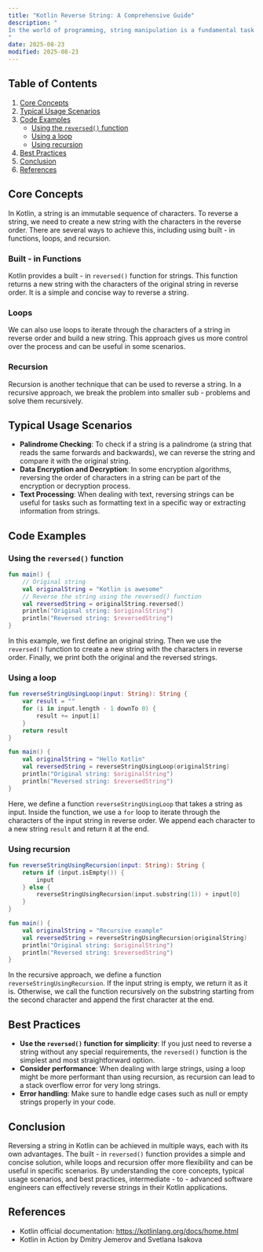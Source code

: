 ```yaml
---
title: "Kotlin Reverse String: A Comprehensive Guide"
description: "
In the world of programming, string manipulation is a fundamental task that developers encounter regularly. One common operation is reversing a string, which involves changing the order of characters in a string so that the last character becomes the first, the second last becomes the second, and so on. Kotlin, a modern programming language developed by JetBrains, offers several ways to reverse a string efficiently. This blog post will explore the core concepts, typical usage scenarios, and best practices for reversing strings in Kotlin.
"
date: 2025-08-23
modified: 2025-08-23
---
```


## Table of Contents
1. [Core Concepts](#core-concepts)
2. [Typical Usage Scenarios](#typical-usage-scenarios)
3. [Code Examples](#code-examples)
    - [Using the `reversed()` function](#using-the-reversed-function)
    - [Using a loop](#using-a-loop)
    - [Using recursion](#using-recursion)
4. [Best Practices](#best-practices)
5. [Conclusion](#conclusion)
6. [References](#references)

## Core Concepts
In Kotlin, a string is an immutable sequence of characters. To reverse a string, we need to create a new string with the characters in the reverse order. There are several ways to achieve this, including using built - in functions, loops, and recursion.

### Built - in Functions
Kotlin provides a built - in `reversed()` function for strings. This function returns a new string with the characters of the original string in reverse order. It is a simple and concise way to reverse a string.

### Loops
We can also use loops to iterate through the characters of a string in reverse order and build a new string. This approach gives us more control over the process and can be useful in some scenarios.

### Recursion
Recursion is another technique that can be used to reverse a string. In a recursive approach, we break the problem into smaller sub - problems and solve them recursively.

## Typical Usage Scenarios
- **Palindrome Checking**: To check if a string is a palindrome (a string that reads the same forwards and backwards), we can reverse the string and compare it with the original string.
- **Data Encryption and Decryption**: In some encryption algorithms, reversing the order of characters in a string can be part of the encryption or decryption process.
- **Text Processing**: When dealing with text, reversing strings can be useful for tasks such as formatting text in a specific way or extracting information from strings.

## Code Examples

### Using the `reversed()` function
```kotlin
fun main() {
    // Original string
    val originalString = "Kotlin is awesome"
    // Reverse the string using the reversed() function
    val reversedString = originalString.reversed()
    println("Original string: $originalString")
    println("Reversed string: $reversedString")
}
```
In this example, we first define an original string. Then we use the `reversed()` function to create a new string with the characters in reverse order. Finally, we print both the original and the reversed strings.

### Using a loop
```kotlin
fun reverseStringUsingLoop(input: String): String {
    var result = ""
    for (i in input.length - 1 downTo 0) {
        result += input[i]
    }
    return result
}

fun main() {
    val originalString = "Hello Kotlin"
    val reversedString = reverseStringUsingLoop(originalString)
    println("Original string: $originalString")
    println("Reversed string: $reversedString")
}
```
Here, we define a function `reverseStringUsingLoop` that takes a string as input. Inside the function, we use a `for` loop to iterate through the characters of the input string in reverse order. We append each character to a new string `result` and return it at the end.

### Using recursion
```kotlin
fun reverseStringUsingRecursion(input: String): String {
    return if (input.isEmpty()) {
        input
    } else {
        reverseStringUsingRecursion(input.substring(1)) + input[0]
    }
}

fun main() {
    val originalString = "Recursive example"
    val reversedString = reverseStringUsingRecursion(originalString)
    println("Original string: $originalString")
    println("Reversed string: $reversedString")
}
```
In the recursive approach, we define a function `reverseStringUsingRecursion`. If the input string is empty, we return it as it is. Otherwise, we call the function recursively on the substring starting from the second character and append the first character at the end.

## Best Practices
- **Use the `reversed()` function for simplicity**: If you just need to reverse a string without any special requirements, the `reversed()` function is the simplest and most straightforward option.
- **Consider performance**: When dealing with large strings, using a loop might be more performant than using recursion, as recursion can lead to a stack overflow error for very long strings.
- **Error handling**: Make sure to handle edge cases such as null or empty strings properly in your code.

## Conclusion
Reversing a string in Kotlin can be achieved in multiple ways, each with its own advantages. The built - in `reversed()` function provides a simple and concise solution, while loops and recursion offer more flexibility and can be useful in specific scenarios. By understanding the core concepts, typical usage scenarios, and best practices, intermediate - to - advanced software engineers can effectively reverse strings in their Kotlin applications.

## References
- Kotlin official documentation: https://kotlinlang.org/docs/home.html
- Kotlin in Action by Dmitry Jemerov and Svetlana Isakova